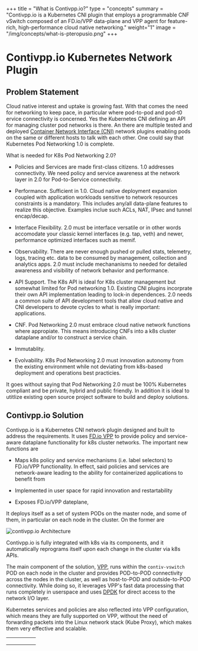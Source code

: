 +++
title = "What is Contivpp.io?"
type = "concepts"
summary = "Contivpp.io is a Kubernetes CNI plugin that employs a programmable CNF vSwitch composed of an FD.io/VPP data-plane and VPP agent for feature-rich, high-performance cloud native networking."
weight="1"
image = "/img/concepts/what-is-pteropusio.png"
+++



# Contivpp.io Kubernetes Network Plugin

## Problem Statement

Cloud native interest and uptake is growing fast. With that comes the need for networking to keep pace, in particular where pod-to-pod and pod-t0 ervice connectivity is concerned. Yes the Kubernetes CNI defining an API for managing cluster pod networks is there. An there are multiple tested and deployed [Container Network Interface (CNI)](https://kubernetes.io/docs/concepts/extend-kubernetes/compute-storage-net/network-plugins/) network plugins enabling pods on the same or different hosts to talk with each other. One could say that Kubernetes Pod Networking 1.0 is complete.

What is needed for K8s Pod Networking 2.0?

- Policies and Services are made first-class citizens. 1.0 addresses connectivity. We need policy and service awareness at the network layer in 2.0 for Pod-to-Service connectivity.

- Performance. Sufficient in 1.0. Cloud native deployment expansion coupled with application workloads sensitive to network resources constraints is a mandatory. This includes any/all data-plane features to realize this objective. Examples inclue such ACLs, NAT, IPsec and tunnel encap/decap.

- Interface Flexibility. 2.0 must be interface versatile or in other words accomodate your classic kernel interfaces (e.g. tap, veth) and newer, performance optimized interfaces such as memif.  

- Observability. There are never enough pushed or pulled stats, telemetry, logs, tracing etc. data to be consumed by management, collection and analytics apps. 2.0 must include mechananisms to needed for detailed awareness and visibility of network behavior and performance.  

- API Support. The K8s API is ideal for K8s cluster management but somewhat limited for Pod networking 1.0. Existing CNI plugins incorprate their own API implementation leading to lock-in dependences. 2.0 needs a common suite of API development tools that allow cloud native and CNI developers to devote cycles to what is really important: applications.

- CNF. Pod Networking 2.0 must embrace cloud native network functions where appropiate. This means introducing CNFs into a k8s cluster dataplane and/or to construct a service chain. 

- Immutablity.     

- Evolvability. K8s Pod Networking 2.0 must innovation autonomy from the existing environment while not deviating from k8s-based deployment and operations best practicies.


It goes without saying that Pod Networking 2.0 must be 100% Kubernetes compliant and be private, hybrid and public friendly. In addition it is ideal to utitlize existing open source project software to build and deploy solutions. 

## Contivpp.io Solution       

Contivpp.io is a Kubernetes CNI network plugin designed and built to address the requirements. It uses [FD.io VPP](https://fd.io/)
to provide policy and service-aware dataplane functionality for k8s cluster networks. The important new functions are

- Maps k8s policy and service mechanisms (i.e. label selectors) to FD.io/VPP functionality. In effect, said policies and services are network-aware leading to the ability for containerized applications to benefit from 

- Implemented in user space for rapid innovation and restartability

- Exposes FD.io/VPP dateplane,  

It deploys itself as a set of system PODs on the master node, and some
of them, in particular on each node in the cluster. On the former are 

![contivpp.io Architecture](/img/what-is-contiv-vpp/contivpp-overview-pict3.png)

Contivpp.io is fully integrated with k8s via its components,
and it automatically reprograms itself upon each change in the cluster
via k8s APIs.

The main component of the solution, [VPP](https://fd.io/technology/#vpp), 
runs within the `contiv-vswitch` POD on each node in the cluster and provides 
POD-to-POD connectivity across the nodes in the cluster, as well as host-to-POD 
and outside-to-POD connectivity. While doing so, it leverages
VPP's fast data processing that runs completely in userspace and uses 
[DPDK](https://dpdk.org/) for direct access to the network I/O layer.

Kubernetes services and policies are also reflected into VPP configuration,
which means they are fully supported on VPP, without the need of forwarding 
packets into the Linux network stack (Kube Proxy), which makes them very 
effective and scalable.


|   |   |   |   |   |
|---|---|---|---|---|
|   |   |   |   |   |
|   |   |   |   |   |
|   |   |   |   |   |

